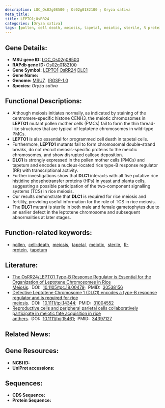 ```yaml
---
description: LOC_Os02g08500 ; Os02g0182100 ; Oryza sativa
meta_title:
title: LEPTO1;OsRR24
categories: [Oryza sativa]
tags: [pollen, cell death, meiosis, tapetal, meiotic, sterile, R protein, tapetum]
---
```


## Gene Details:
- **MSU gene ID:** [LOC_Os02g08500](http://rice.uga.edu/cgi-bin/ORF_infopage.cgi?orf=LOC_Os02g08500)  
- **RAPdb gene ID:** [Os02g0182100](https://rapdb.dna.affrc.go.jp/locus/?name=Os02g0182100)  
- **Gene Symbol:** <u>LEPTO1</u>&nbsp;<u>OsRR24</u>&nbsp;<u>DLC1</u>
- **Gene Name:**
- **Genome:**  [MSU7](http://rice.uga.edu/),&nbsp;&nbsp;[IRGSP-1.0](https://rapdb.dna.affrc.go.jp/download/irgsp1.html)
- **Species:** *Oryza sativa*

## Functional Descriptions:
   - Although meiosis initiates normally, as indicated by staining of the centromere-specific histone CENH3, the meiotic chromosomes in **LEPTO1** mutant pollen mother cells (PMCs) fail to form the thin thread-like structures that are typical of leptotene chromosomes in wild-type PMCs.
   - **LEPTO1** is also essential for programmed cell death in tapetal cells.
   - Furthermore, **LEPTO1** mutants fail to form chromosomal double-strand breaks, do not recruit meiosis-specific proteins to the meiotic chromosomes, and show disrupted callose deposition.
   - **DLC1** is strongly expressed in the pollen mother cells (PMCs) and tapetum and encodes a nucleus-located rice type-B response regulator (RR) with transcriptional activity.
   - Further investigations show that **DLC1** interacts with all five putative rice histidine phosphotransfer proteins (HPs) in yeast and planta cells, suggesting a possible participation of the two-component signalling systems (TCS) in rice meiosis.
   - Our results demonstrate that **DLC1** is required for rice meiosis and fertility, providing useful information for the role of TCS in rice meiosis.
   - The **DLC1** mutant is sterile in both male and female gametophytes due to an earlier defect in the leptotene chromosome and subsequent abnormalities at later stages.

## Function-related keywords:
   - [pollen](/tags/pollen/),&nbsp;&nbsp;[cell-death](/tags/cell-death/),&nbsp;&nbsp;[meiosis](/tags/meiosis/),&nbsp;&nbsp;[tapetal](/tags/tapetal/),&nbsp;&nbsp;[meiotic](/tags/meiotic/),&nbsp;&nbsp;[sterile](/tags/sterile/),&nbsp;&nbsp;[R-protein](/tags/R-protein/),&nbsp;&nbsp;[tapetum](/tags/tapetum/)

## Literature:
   - [The OsRR24/LEPTO1 Type-B Response Regulator is Essential for the Organization of Leptotene Chromosomes in Rice Meiosis](https://www.doi.org/10.1105/tpc.18.00479).&nbsp;&nbsp;DOI:&nbsp;&nbsp;[10.1105/tpc.18.00479](https://www.doi.org/10.1105/tpc.18.00479);&nbsp;&nbsp;PMID:&nbsp;&nbsp;[30538156](https://pubmed.ncbi.nlm.nih.gov/30538156/)
   - [Defective Leptotene Chromosome 1 (DLC1) encodes a type-B response regulator and is required for rice meiosis](https://www.doi.org/10.1111/tpj.14344).&nbsp;&nbsp;DOI:&nbsp;&nbsp;[10.1111/tpj.14344](https://www.doi.org/10.1111/tpj.14344);&nbsp;&nbsp;PMID:&nbsp;&nbsp;[31004552](https://pubmed.ncbi.nlm.nih.gov/31004552/)
   - [Reproductive cells and peripheral parietal cells collaboratively participate in meiotic fate acquisition in rice anthers](https://www.doi.org/10.1111/tpj.15461).&nbsp;&nbsp;DOI:&nbsp;&nbsp;[10.1111/tpj.15461](https://www.doi.org/10.1111/tpj.15461);&nbsp;&nbsp;PMID:&nbsp;&nbsp;[34397127](https://pubmed.ncbi.nlm.nih.gov/34397127/)

## Related News:

## Gene Resources:
- **NCBI ID:**  []()
- **UniProt accessions:** [](https://www.uniprot.org/uniprotkb//entry)

## Sequences:
- **CDS Sequence:**
- **Protein Sequence:**
